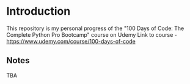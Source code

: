 # Introduction

This repository is my personal progress of the "100 Days of Code: The Complete Python Pro Bootcamp" course on Udemy
Link to course - <https://www.udemy.com/course/100-days-of-code>

## Notes

TBA
